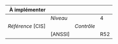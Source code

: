 
|           À implémenter    |    |    |    |
|----------------:|:---|---:|:---|
|                 |*Niveau*|| 4 |
|*Référence* [CIS]|  |*Contrôle*|  |
|                 |[ANSSI] || R52 |

